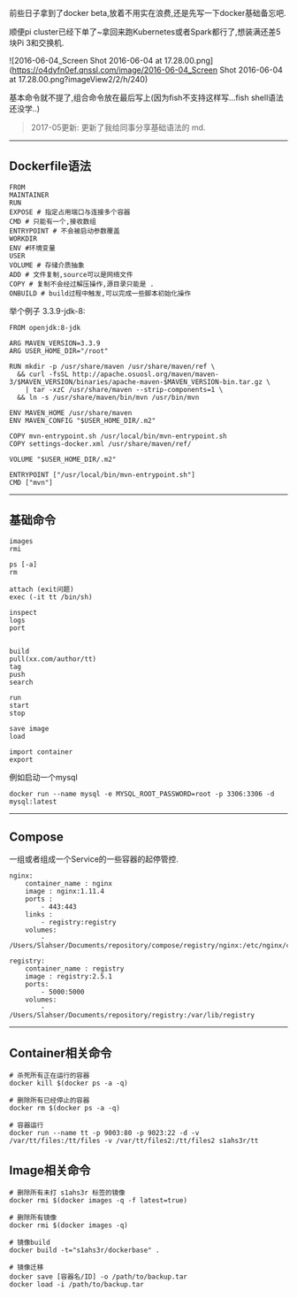 前些日子拿到了docker beta,放着不用实在浪费,还是先写一下docker基础备忘吧. 

顺便pi cluster已经下单了~拿回来跑Kubernetes或者Spark都行了,想装满还差5块Pi 3和交换机. 

![2016-06-04_Screen Shot 2016-06-04 at 17.28.00.png](https://o4dyfn0ef.qnssl.com/image/2016-06-04_Screen Shot 2016-06-04 at 17.28.00.png?imageView2/2/h/240) 

基本命令就不提了,组合命令放在最后写上(因为fish不支持这样写...fish shell语法还没学..)  

> 2017-05更新: 更新了我给同事分享基础语法的 md. 

- - - - -- 

## Dockerfile语法 

```
FROM 
MAINTAINER
RUN
EXPOSE # 指定占用端口与连接多个容器
CMD # 只能有一个,接收数组
ENTRYPOINT # 不会被启动参数覆盖
WORKDIR 
ENV #环境变量
USER
VOLUME # 存储介质抽象
ADD # 文件复制,source可以是网络文件
COPY # 复制不会经过解压操作,源目录只能是 . 
ONBUILD # build过程中触发,可以完成一些脚本初始化操作
``` 

举个例子 3.3.9-jdk-8: 

```
FROM openjdk:8-jdk

ARG MAVEN_VERSION=3.3.9
ARG USER_HOME_DIR="/root"

RUN mkdir -p /usr/share/maven /usr/share/maven/ref \
  && curl -fsSL http://apache.osuosl.org/maven/maven-3/$MAVEN_VERSION/binaries/apache-maven-$MAVEN_VERSION-bin.tar.gz \
    | tar -xzC /usr/share/maven --strip-components=1 \
  && ln -s /usr/share/maven/bin/mvn /usr/bin/mvn

ENV MAVEN_HOME /usr/share/maven
ENV MAVEN_CONFIG "$USER_HOME_DIR/.m2"

COPY mvn-entrypoint.sh /usr/local/bin/mvn-entrypoint.sh
COPY settings-docker.xml /usr/share/maven/ref/

VOLUME "$USER_HOME_DIR/.m2"

ENTRYPOINT ["/usr/local/bin/mvn-entrypoint.sh"]
CMD ["mvn"]
``` 

- - - - -- 

## 基础命令 

```
images
rmi 

ps [-a]
rm

attach (exit问题)
exec (-it tt /bin/sh)

inspect
logs
port


build
pull(xx.com/author/tt)
tag
push
search

run
start 
stop

save image
load

import container
export
```

例如启动一个mysql 

`docker run --name mysql -e MYSQL_ROOT_PASSWORD=root -p 3306:3306 -d mysql:latest`

- - - - -- 

## Compose 

一组或者组成一个Service的一些容器的起停管控. 

```
nginx:
    container_name : nginx
    image : nginx:1.11.4
    ports :
        - 443:443
    links :
        - registry:registry
    volumes:
        - /Users/Slahser/Documents/repository/compose/registry/nginx:/etc/nginx/conf.d

registry:
    container_name : registry
    image : registry:2.5.1
    ports:
        - 5000:5000
    volumes:
        - /Users/Slahser/Documents/repository/registry:/var/lib/registry
``` 

- - - - -- 

## Container相关命令 

```shell 
# 杀死所有正在运行的容器
docker kill $(docker ps -a -q)

# 删除所有已经停止的容器
docker rm $(docker ps -a -q)

# 容器运行
docker run --name tt -p 9003:80 -p 9023:22 -d -v /var/tt/files:/tt/files -v /var/tt/files2:/tt/files2 s1ahs3r/tt
``` 

## Image相关命令 

```shell
# 删除所有未打 s1ahs3r 标签的镜像
docker rmi $(docker images -q -f latest=true)

# 删除所有镜像
docker rmi $(docker images -q)

# 镜像build
docker build -t="s1ahs3r/dockerbase" .

# 镜像迁移 
docker save [容器名/ID] -o /path/to/backup.tar
docker load -i /path/to/backup.tar
``` 


